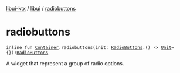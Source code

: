 [libui-ktx](../index.md) / [libui](index.md) / [radiobuttons](./radiobuttons.md)

# radiobuttons

`inline fun `[`Container`](-container/index.md)`.radiobuttons(init: `[`RadioButtons`](-radio-buttons/index.md)`.() -> `[`Unit`](https://kotlinlang.org/api/latest/jvm/stdlib/kotlin/-unit/index.html)` = {}): `[`RadioButtons`](-radio-buttons/index.md)

A widget that represent a group of radio options.

